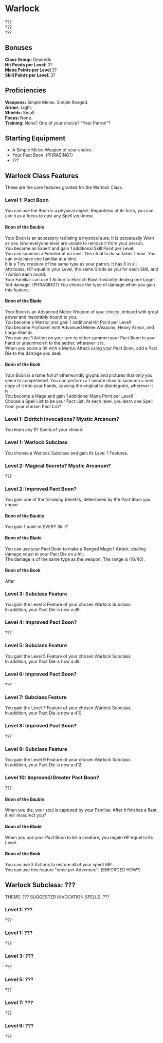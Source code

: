 # Warlock
??? <br>
??? <br>
??? <br>

## Bonuses
**Class Group:** Depends <br>
**Hit Points per Level:** 3? <br>
**Mana Points per Level** 3? <br>
**Skill Points per Level:** 3? <br>

## Proficiencies
**Weapons:** Simple Melee. Simple Ranged. <br>
**Armor:** Light. <br>
**Shields:** Small. <br>
**Focus:** None. <br>
**Training:** None? One of your choice? "Your Patron"? <br>

## Starting Equipment
+ A Simple Melee Weapon of your choice.
+ Your Pact Boon. (PHRASING?)
+ ???

## Warlock Class Features
These are the core features granted for the Warlock Class.

### Level 1: Pact Boon
You can use the Boon is a physical object. Regardless of its form, you can use it as a focus to cast any Spell you know.

#### Boon of the Bauble
Your Boon is an accessory radiating a mystical aura. It is perpetually Worn as you (and everyone else) are unable to remove it from your person. <br>
You become an Expert and gain 1 additional Skill Point per Level. <br>
You can summon a *Familiar* at no cost. The ritual to do so takes 1 hour. You can only have one familiar at a time. <br>
It is a Tiny creature of the same type as your patron. It has 0 in all Attributes, HP equal to your Level, the same Grade as you for each Skill, and 1 Action each round. <br>
Your Familiar can use 1 Action to Eldritch Blast: Instantly dealing one target 1d4 damage. (PHRASING?) You choose the type of damage when you gain this feature. <br>

#### Boon of the Blade
Your Boon is an Advanced Melee Weapon of your choice, imbued with great power and inexorably bound to you. <br>
You become a Warrior and gain 1 additional Hit Point per Level! <br>
You become Proficient with Advanced Melee Weapons, Heavy Armor, and Large Shields. <br>
You can use 1 Action on your turn to either summon your Pact Boon to your hand or unsummon it to the aether, wherever it is. <br>
When you score a hit with a Martial Attack using your Pact Boon, add a Pact Die to the damage you deal.

#### Boon of the Book
Your Boon is a tome full of otherworldly glyphs and pictures that only you seem to comprehend. You can perform a 1 minute ritual to summon a new copy of it into your hands, causing the original to disintegrate, wherever it is. <br>
You become a Mage and gain 1 additional Mana Point per Level! <br>
Choose a Spell List to be your Pact List. At each level, you learn one Spell from your chosen Pact List?

### Level 1: Eldritch Invocations? Mystic Arcanum?
You learn any 6? Spells of your choice.

### Level 1: Warlock Subclass
You choose a Warlock Subclass and gain its Level 1 Features.

### Level 2: Magical Secrets? Mystic Arcanum?
???

### Level 2: Improved Pact Boon?
You gain one of the following benefits, determined by the Pact Boon you chose:

#### Boon of the Bauble
You gain 1 point in EVERY Skill?
#### Boon of the Blade
You can use your Pact Boon to make a Ranged Magic? Attack, dealing damage equal to your Pact Die on a hit. <br>
The damage is of the same type as the weapon. The range is (10/40).
#### Boon of the Book
After

### Level 3: Subclass Feature
You gain the Level 3 Feature of your chosen Warlock Subclass. <br>
In addition, your Pact Die is now a d6.

### Level 4: Improved Pact Boon?
???

### Level 5: Subclass Feature
You gain the Level 5 Feature of your chosen Warlock Subclass.<br>
In addition, your Pact Die is now a d8.

### Level 6: Improved Pact Boon?
???

### Level 7: Subclass Feature
You gain the Level 7 Feature of your chosen Warlock Subclass.<br>
In addition, your Pact Die is now a d10.

### Level 8: Improved Pact Boon?
???

### Level 9: Subclass Feature
You gain the Level 9 Feature of your chosen Warlock Subclass.<br>
In addition, your Pact Die is now a d12.

### Level 10: Improved/Greater Pact Boon?
???

#### Boon of the Bauble
When you die, your soul is captured by your Familiar. After it finishes a Rest, it will ressurect you?
#### Boon of the Blade
When you use your Pact Boon to kill a creature, you regain HP equal to its Level.
#### Boon of the Book
You can use 3 Actions to restore all of your spent MP. <br>
You can use this feature "once per Adventure". (ENFORCED HOW?)

## Warlock Subclass: ???
THEME: ???
SUGGESTED INVOCATION SPELLS: ???

### Level 1: ???
???
### Level 1: ???
???

### Level 3: ???
???

### Level 5: ???
???

### Level 7: ???
???

### Level 9: ???
???
